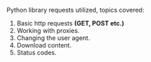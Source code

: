 Python library requests utilized, topics covered:  
1. Basic http requests <b> (GET, POST etc.) </b>
2. Working with proxies.  
3. Changing the user agent.
4. Download content.  
5. Status codes.  

